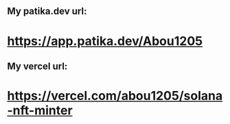 ## My patika.dev url:
 # https://app.patika.dev/Abou1205
 
## My vercel url:
 # https://vercel.com/abou1205/solana-nft-minter
